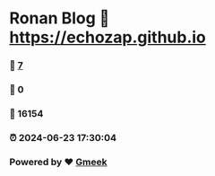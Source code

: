 # Ronan Blog :link: https://echozap.github.io 
### :page_facing_up: [7](https://echozap.github.io/tag.html) 
### :speech_balloon: 0 
### :hibiscus: 16154 
### :alarm_clock: 2024-06-23 17:30:04 
### Powered by :heart: [Gmeek](https://github.com/Meekdai/Gmeek)
